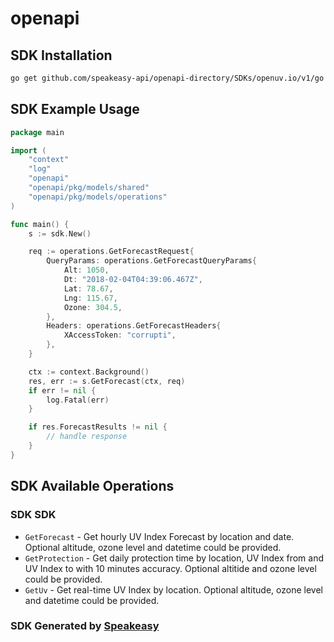 # openapi

<!-- Start SDK Installation -->
## SDK Installation

```bash
go get github.com/speakeasy-api/openapi-directory/SDKs/openuv.io/v1/go
```
<!-- End SDK Installation -->

## SDK Example Usage
<!-- Start SDK Example Usage -->
```go
package main

import (
    "context"
    "log"
    "openapi"
    "openapi/pkg/models/shared"
    "openapi/pkg/models/operations"
)

func main() {
    s := sdk.New()

    req := operations.GetForecastRequest{
        QueryParams: operations.GetForecastQueryParams{
            Alt: 1050,
            Dt: "2018-02-04T04:39:06.467Z",
            Lat: 78.67,
            Lng: 115.67,
            Ozone: 304.5,
        },
        Headers: operations.GetForecastHeaders{
            XAccessToken: "corrupti",
        },
    }

    ctx := context.Background()
    res, err := s.GetForecast(ctx, req)
    if err != nil {
        log.Fatal(err)
    }

    if res.ForecastResults != nil {
        // handle response
    }
}
```
<!-- End SDK Example Usage -->

<!-- Start SDK Available Operations -->
## SDK Available Operations

### SDK SDK

* `GetForecast` - Get hourly UV Index Forecast by location and date. Optional altitude, ozone level and datetime could be provided.
* `GetProtection` - Get daily protection time by location, UV Index from and UV Index to with 10 minutes accuracy. Optional altitide and ozone level could be provided.
* `GetUv` - Get real-time UV Index by location. Optional altitude, ozone level and datetime could be provided.
<!-- End SDK Available Operations -->

### SDK Generated by [Speakeasy](https://docs.speakeasyapi.dev/docs/using-speakeasy/client-sdks)
